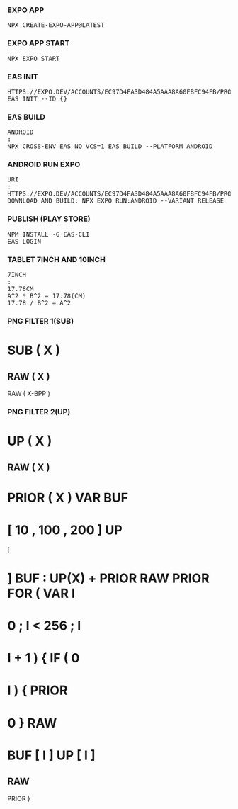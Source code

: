 ### EXPO APP
<PRE>
NPX CREATE-EXPO-APP@LATEST
</PRE>
### EXPO APP START
<PRE>
NPX EXPO START
</PRE>
### EAS INIT
<PRE>
HTTPS://EXPO.DEV/ACCOUNTS/EC97D4FA3D484A5AAA8A60FBFC94FB/PROJECTS/ ON TO CREATE PROJECT WITH SLUG NAME LIKE PACKAGE
EAS INIT --ID {}
</PRE>
### EAS BUILD
<PRE>
ANDROID
: 
NPX CROSS-ENV EAS_NO_VCS=1 EAS BUILD --PLATFORM ANDROID
</PRE>
### ANDROID RUN EXPO
<PRE>
URI
: 
HTTPS://EXPO.DEV/ACCOUNTS/EC97D4FA3D484A5AAA8A60FBFC94FB/PROJECTS/{PROJECT NAME}/BUILDS
DOWNLOAD AND BUILD: NPX EXPO RUN:ANDROID --VARIANT RELEASE
</PRE>
### PUBLISH (PLAY STORE)
<PRE>
NPM INSTALL -G EAS-CLI
EAS LOGIN
</PRE>
### TABLET 7INCH AND 10INCH
<PRE>
7INCH
: 
17.78CM 
A^2 * B^2 = 17.78(CM) 
17.78 / B^2 = A^2
</PRE>
### PNG FILTER 1(SUB)
SUB
(
X
) 
= 
RAW
(
X
) 
- 
RAW
(
X-BPP
)
### PNG FILTER 2(UP)
UP
(
X
) 
= 
RAW
(
X
) 
- 
PRIOR
(
X
)
VAR 
BUF 
= 
[
10
, 
100
, 
200
]
UP 
= 
[

] 
BUF
: 
UP(X) 
+ 
PRIOR 
RAW
PRIOR
FOR 
(
VAR 
I 
= 
0
;
I 
< 
256
;
I
=
I
+
1
)
{
IF
(
0 
==
I
)
{
PRIOR 
= 
0 
}
RAW 
= 
BUF
[
I
]
UP
[
I
] 
= 
RAW 
- 
PRIOR
}